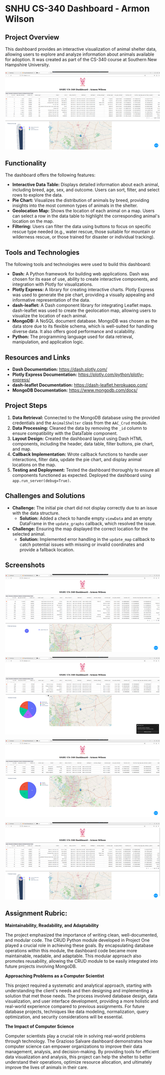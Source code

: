 # SNHU CS-340 Dashboard - Armon Wilson

## Project Overview

This dashboard provides an interactive visualization of animal shelter data, allowing users to explore and analyze information about animals available for adoption. It was created as part of the CS-340 course at Southern New Hampshire University.

![Figure 1 : Initial State](image.png)

## Functionality

The dashboard offers the following features:

- **Interactive Data Table:** Displays detailed information about each animal, including breed, age, sex, and outcome. Users can sort, filter, and select rows to explore the data.
- **Pie Chart:** Visualizes the distribution of animals by breed, providing insights into the most common types of animals in the shelter.
- **Geolocation Map:** Shows the location of each animal on a map. Users can select a row in the data table to highlight the corresponding animal's location on the map.
- **Filtering:** Users can filter the data using buttons to focus on specific rescue type needed (e.g., water rescue, those suitable for mountain or wilderness rescue, or those trained for disaster or individual tracking).

## Tools and Technologies

The following tools and technologies were used to build this dashboard:

- **Dash:** A Python framework for building web applications. Dash was chosen for its ease of use, ability to create interactive components, and integration with Plotly for visualizations.
- **Plotly Express:** A library for creating interactive charts. Plotly Express was used to generate the pie chart, providing a visually appealing and informative representation of the data.
- **dash-leaflet:** A Dash component library for integrating Leaflet maps. dash-leaflet was used to create the geolocation map, allowing users to visualize the location of each animal.
- **MongoDB:** A NoSQL document database. MongoDB was chosen as the data store due to its flexible schema, which is well-suited for handling diverse data. It also offers good performance and scalability.
- **Python:** The programming language used for data retrieval, manipulation, and application logic.

## Resources and Links

- **Dash Documentation:**
  https://dash.plotly.com/
- **Plotly Express Documentation:**
  https://plotly.com/python/plotly-express/
- **dash-leaflet Documentation:**
  https://dash-leaflet.herokuapp.com/
- **MongoDB Documentation:**
  https://www.mongodb.com/docs/

## Project Steps

1. **Data Retrieval:** Connected to the MongoDB database using the provided credentials and the `AnimalShelter` class from the `AAC_Crud` module.
2. **Data Processing:** Cleaned the data by removing the `_id` column to ensure compatibility with the DataTable component.
3. **Layout Design:** Created the dashboard layout using Dash HTML components, including the header, data table, filter buttons, pie chart, and map.
4. **Callback Implementation:** Wrote callback functions to handle user interactions, filter data, update the pie chart, and display animal locations on the map.
5. **Testing and Deployment:** Tested the dashboard thoroughly to ensure all components functioned as expected. Deployed the dashboard using `app.run_server(debug=True)`.

## Challenges and Solutions

- **Challenge:** The initial pie chart did not display correctly due to an issue with the data structure.
  - **Solution:** Added a check to handle empty `viewData` and an empty DataFrame in the `update_graphs` callback, which resolved the issue.
- **Challenge:** Ensuring the map displayed the correct location for the selected animal.
  - **Solution:** Implemented error handling in the `update_map` callback to catch potential issues with missing or invalid coordinates and provide a fallback location.

## Screenshots

![Figure 2: Water Rescue Filter](image-1.png)

![Figure 3: Mountain or Wilderness Filter](image-2.png)

![Figure 4: Disaster or Individual Tracking Filter](image-3.png)

![Figure 5: State After Reset](image-4.png)

## Assignment Rubric:
**Maintainability, Readability, and Adaptability**

The project emphasized the importance of writing clean, well-documented, and modular code. The CRUD Python module developed in Project One played a crucial role in achieving
these goals. By encapsulating database operations within this module, the dashboard code became more maintainable, readable, and adaptable. This modular approach also
promotes reusability, allowing the CRUD module to be easily integrated into future projects involving MongoDB.

**Approaching Problems as a Computer Scientist**

This project required a systematic and analytical approach, starting with understanding the client's needs and then designing and implementing a solution that met those needs.
The process involved database design, data visualization, and user interface development, providing a more holistic and real-world experience compared to previous assignments.
For future database projects, techniques like data modeling, normalization, query optimization, and security considerations will be essential.

**The Impact of Computer Science**

Computer scientists play a crucial role in solving real-world problems through technology. The Grazioso Salvare dashboard demonstrates how computer science can empower
organizations to improve their data management, analysis, and decision-making. By providing tools for efficient data visualization and analysis, this project can help the shelter
to better understand their operations, optimize resource allocation, and ultimately improve the lives of animals in their care.
